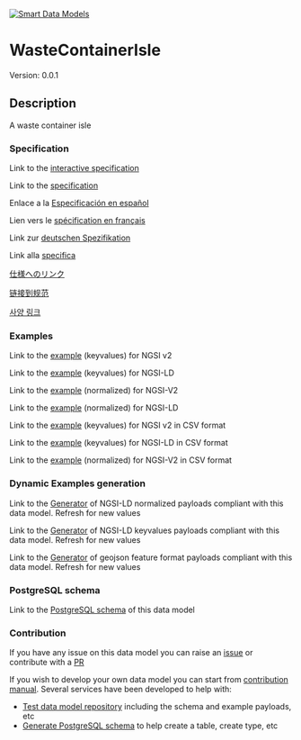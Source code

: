 [![Smart Data Models](https://smartdatamodels.org/wp-content/uploads/2022/01/SmartDataModels_logo.png "Logo")](https://smartdatamodels.org)
# WasteContainerIsle
Version: 0.0.1

## Description 

A waste container isle
### Specification

Link to the [interactive specification](https://swagger.lab.fiware.org/?url=https://smart-data-models.github.io/dataModel.WasteManagement/WasteContainerIsle/swagger.yaml)

Link to the [specification](https://github.com/smart-data-models/dataModel.WasteManagement/blob/master/WasteContainerIsle/doc/spec.md)

Enlace a la [Especificación en español](https://github.com/smart-data-models/dataModel.WasteManagement/blob/master/WasteContainerIsle/doc/spec_ES.md)

Lien vers le [spécification en français](https://github.com/smart-data-models/dataModel.WasteManagement/blob/master/WasteContainerIsle/doc/spec_FR.md)

Link zur [deutschen Spezifikation](https://github.com/smart-data-models/dataModel.WasteManagement/blob/master/WasteContainerIsle/doc/spec_DE.md)

Link alla [specifica](https://github.com/smart-data-models/dataModel.WasteManagement/blob/master/WasteContainerIsle/doc/spec_IT.md)

[仕様へのリンク](https://github.com/smart-data-models/dataModel.WasteManagement/blob/master/WasteContainerIsle/doc/spec_JA.md)

[链接到规范](https://github.com/smart-data-models/dataModel.WasteManagement/blob/master/WasteContainerIsle/doc/spec_ZH.md)

[사양 링크](https://github.com/smart-data-models/dataModel.WasteManagement/blob/master/WasteContainerIsle/doc/spec_KO.md)
### Examples

Link to the [example](https://smart-data-models.github.io/dataModel.WasteManagement/WasteContainerIsle/examples/example.json) (keyvalues) for NGSI v2

Link to the [example](https://smart-data-models.github.io/dataModel.WasteManagement/WasteContainerIsle/examples/example.jsonld) (keyvalues) for NGSI-LD

Link to the [example](https://smart-data-models.github.io/dataModel.WasteManagement/WasteContainerIsle/examples/example-normalized.json) (normalized) for NGSI-V2

Link to the [example](https://smart-data-models.github.io/dataModel.WasteManagement/WasteContainerIsle/examples/example-normalized.jsonld) (normalized) for NGSI-LD

Link to the [example](https://github.com/smart-data-models/dataModel.WasteManagement/blob/master/WasteContainerIsle/examples/example.json.csv) (keyvalues) for NGSI v2 in CSV format

Link to the [example](https://github.com/smart-data-models/dataModel.WasteManagement/blob/master/WasteContainerIsle/examples/example.jsonld.csv) (keyvalues) for NGSI-LD in CSV format

Link to the [example](https://github.com/smart-data-models/dataModel.WasteManagement/blob/master/WasteContainerIsle/examples/example-normalized.json.csv) (normalized) for NGSI-V2 in CSV format
### Dynamic Examples generation

Link to the [Generator](https://smartdatamodels.org/extra/ngsi-ld_generator.php?schemaUrl=https://raw.githubusercontent.com/smart-data-models/dataModel.WasteManagement/master/WasteContainerIsle/schema.json&email=info@smartdatamodels.org) of NGSI-LD normalized payloads compliant with this data model. Refresh for new values

Link to the [Generator](https://smartdatamodels.org/extra/ngsi-ld_generator_keyvalues.php?schemaUrl=https://raw.githubusercontent.com/smart-data-models/dataModel.WasteManagement/master/WasteContainerIsle/schema.json&email=info@smartdatamodels.org) of NGSI-LD keyvalues payloads compliant with this data model. Refresh for new values

Link to the [Generator](https://smartdatamodels.org/extra/geojson_features_generator.php?schemaUrl=https://raw.githubusercontent.com/smart-data-models/dataModel.WasteManagement/master/WasteContainerIsle/schema.json&email=info@smartdatamodels.org) of geojson feature format payloads compliant with this data model. Refresh for new values
### PostgreSQL schema

Link to the [PostgreSQL schema](https://github.com/smart-data-models/dataModel.WasteManagement/blob/master/WasteContainerIsle/schema.sql) of this data model
### Contribution

 If you have any issue on this data model you can raise an [issue](https://github.com/smart-data-models/dataModel.WasteManagement/issues)  or contribute with a [PR](https://github.com/smart-data-models/dataModel.WasteManagement/pulls)

 If you wish to develop your own data model you can start from [contribution manual](https://bit.ly/contribution_manual). Several services have been developed to help with: 
 - [Test data model repository](https://smartdatamodels.org/index.php/data-models-contribution-api/) including the schema and example payloads, etc
 - [Generate PostgreSQL schema](https://smartdatamodels.org/index.php/sql-service/) to help create a table, create type, etc